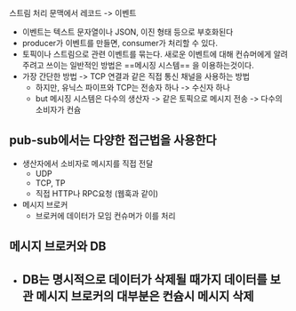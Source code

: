 스트림 처리 문맥에서 레코드 -> 이벤트
- 이벤트는 텍스트 문자열이나 JSON, 이진 형태 등으로 부호화된다
- producer가 이벤트를 만들면, consumer가 처리할 수 있다.
- 토픽이나 스트림으로 관련 이벤트를 묶는다.
새로운 이벤트에 대해 컨슈머에게 알려주려고 쓰이는 일반적인 방법은 ==메시징 시스템== 을 이용하는것이다.
- 가장 간단한 방법 -> TCP 연결과 같은 직접 통신 채널을 사용하는 방법
	- 하지만, 유닉스 파이프와 TCP는 전송자 하나 -> 수신자 하나
	- but 메시징 시스템은 다수의 생산자 -> 같은 토픽으로 메시지 전송 -> 다수의 소비자가 컨슘

## pub-sub에서는 다양한 접근법을 사용한다
- 생산자에서 소비자로 메시지를 직접 전달
	- UDP
	- TCP, TP
	- 직접 HTTP나  RPC요청 (웹훅과 같이)
- 메시지 브로커
	- 브로커에 데이터가 모임 컨슈머가 이를 처리

## 메시지 브로커와 DB
- DB는 명시적으로 데이터가 삭제될 때가지 데이터를 보관
	메시지 브로커의 대부분은 컨슘시 메시지 삭제
	- 
